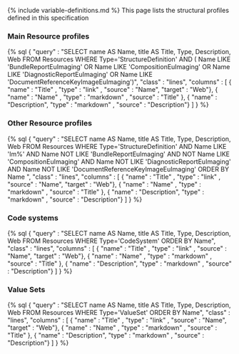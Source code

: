 {% include variable-definitions.md %}
This page lists the structural profiles defined in this specification

### Main Resource profiles

{% sql {
  "query" : "SELECT name AS Name, title AS Title, Type, Description, Web FROM Resources WHERE Type='StructureDefinition' AND ( Name LIKE 'BundleReportEuImaging' OR Name LIKE 'CompositionEuImaging' OR Name LIKE 'DiagnosticReportEuImaging' OR Name LIKE 'DocumentReferenceKeyImageEuImaging')",
  "class" : "lines",
  "columns" : [
    { "name" : "Title"      , "type" : "link"     , "source" : "Name", "target" : "Web"},
    { "name" : "Name"       , "type" : "markdown" , "source" : "Title" },
    { "name" : "Description", "type" : "markdown" , "source" : "Description"}
  ]
} %}

### Other Resource profiles

{% sql {
  "query" : "SELECT name AS Name, title AS Title, Type, Description, Web FROM Resources WHERE Type='StructureDefinition' AND Name LIKE 'Im%' AND Name NOT LIKE 'BundleReportEuImaging' AND NOT Name LIKE 'CompositionEuImaging' AND Name NOT LIKE 'DiagnosticReportEuImaging' AND Name NOT LIKE 'DocumentReferenceKeyImageEuImaging' ORDER BY Name ",
  "class" : "lines",
  "columns" : [
    { "name" : "Title"      , "type" : "link"     , "source" : "Name", "target" : "Web"},
    { "name" : "Name"       , "type" : "markdown" , "source" : "Title" },
    { "name" : "Description", "type" : "markdown" , "source" : "Description"}
  ]
} %}

### Code systems

{% sql {
  "query" : "SELECT name AS Name, title AS Title, Type, Description, Web FROM Resources WHERE Type='CodeSystem' ORDER BY Name",
  "class" : "lines",
  "columns" : [
    { "name" : "Title"      , "type" : "link"     , "source" : "Name", "target" : "Web"},
    { "name" : "Name"       , "type" : "markdown" , "source" : "Title" },
    { "name" : "Description", "type" : "markdown" , "source" : "Description"}
  ]
} %}

### Value Sets

{% sql {
  "query" : "SELECT name AS Name, title AS Title, Type, Description, Web FROM Resources WHERE Type='ValueSet' ORDER BY Name",
  "class" : "lines",
  "columns" : [
    { "name" : "Title"      , "type" : "link"     , "source" : "Name", "target" : "Web"},
    { "name" : "Name"       , "type" : "markdown" , "source" : "Title" },
    { "name" : "Description", "type" : "markdown" , "source" : "Description"}
  ]
} %}



